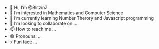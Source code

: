 - 👋 Hi, I’m @BlitzinZ
- 👀 I’m interested in Mathematics and Computer Science
- 🌱 I’m currently learning Number Therory and Javascript programming
- 💞️ I’m looking to collaborate on ...
- 📫 How to reach me ...
- 😄 Pronouns: ...
- ⚡ Fun fact: ...

<!---
BlitzinZ/BlitzinZ is a ✨ special ✨ repository because its `README.md` (this file) appears on your GitHub profile.
You can click the Preview link to take a look at your changes.
--->
